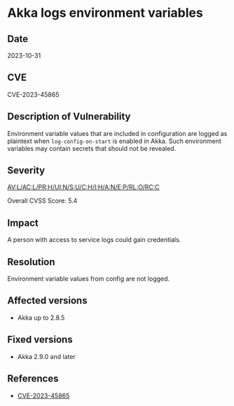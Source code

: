 # Akka logs environment variables

## Date

2023-10-31

## CVE

CVE-2023-45865

## Description of Vulnerability

Environment variable values that are included in configuration are logged as plaintext when `log-config-on-start` is enabled in Akka.
Such environment variables may contain secrets that should not be revealed.

## Severity

[AV:L/AC:L/PR:H/UI:N/S:U/C:H/I:H/A:N/E:P/RL:O/RC:C](https://nvd.nist.gov/vuln-metrics/cvss/v3-calculator?vector=AV:L/AC:L/PR:H/UI:N/S:U/C:H/I:H/A:N/E:P/RL:O/RC:C&version=3.1)

Overall CVSS Score: 5.4

## Impact

A person with access to service logs could gain credentials.

## Resolution

Environment variable values from config are not logged.

## Affected versions

* Akka up to 2.8.5

## Fixed versions

* Akka 2.9.0 and later

## References

* [CVE-2023-45865](https://cve.mitre.org/cgi-bin/cvename.cgi?name=CVE-2023-45865)
